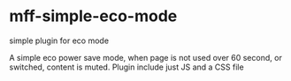# mff-simple-eco-mode
simple plugin for eco mode

A simple eco power save mode, when page is not used over 60 second, or switched, content is muted.
Plugin include just JS and a CSS file